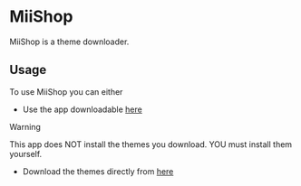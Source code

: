 # MiiShop
MiiShop is a theme downloader.
<br>
## Usage
To use MiiShop you can either
 - Use the app downloadable <a href="https://github.com/OxyZin/miiShop/releases">here</a>
  > [!WARNING]
  > This app does NOT install the themes you download. YOU must install them yourself.
 - Download the themes directly from <a href="https://miishop.psogc.tk/">here</a>
